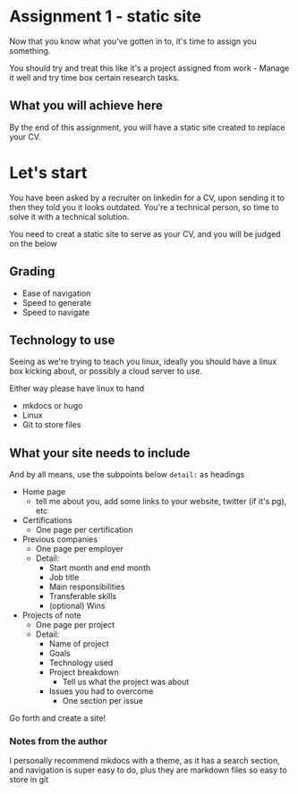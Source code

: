 # Assignment 1 - static site

Now that you know what you've gotten in to, it's time to assign you something. 

You should try and treat this like it's a project assigned from work - Manage it well and try time box certain research tasks.

## What you will achieve here

By the end of this assignment, you will have a static site created to replace your CV. 

# Let's start

You have been asked by a recruiter on linkedin for a CV, upon sending it to then they told you it looks outdated.
You're a technical person, so time to solve it with a technical solution.

You need to creat a static site to serve as your CV, and you will be judged on the below

## Grading

* Ease of navigation
* Speed to generate
* Speed to navigate 

## Technology to use

Seeing as we're trying to teach you linux, ideally you should have a linux box kicking about, or possibly a cloud server to use.

Either way please have linux to hand

* mkdocs or hugo
* Linux
* Git to store files

## What your site needs to include

And by all means, use the subpoints below `detail:` as headings 

* Home page
  * tell me about you, add some links to your website, twitter (if it's pg), etc
* Certifications
  * One page per certification
* Previous companies
  * One page per employer
  * Detail:
    * Start month and end month
    * Job title
    * Main responsibilities
    * Transferable skills 
    * (optional) Wins
* Projects of note
  * One page per project
  * Detail:
    * Name of project
    * Goals
    * Technology used
    * Project breakdown
      * Tell us what the project was about
    * Issues you had to overcome
      * One section per issue

Go forth and create a site! 

### Notes from the author

I personally recommend mkdocs with a theme, as it has a search section, and navigation is super easy to do, plus they are markdown files so easy to store in git
